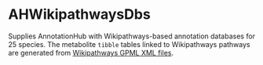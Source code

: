 # AHWikipathwaysDbs
Supplies AnnotationHub with Wikipathways-based annotation databases for 25 species.
The metabolite `tibble` tables linked to Wikipathways pathways are generated from [Wikipathways GPML XML files](https://wikipathways-data.wmcloud.org/20210410/gpml/).
